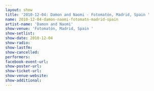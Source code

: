 ```yaml
---
layout: show
title: '2010-12-04: Damon and Naomi - Fotomatón, Madrid, Spain '
name: 2010-12-04-damon-naomi-fotomatn-madrid-spain
artist-name: 'Damon and Naomi'
show-venue: 'Fotomatón, Madrid, Spain '
show-setlist: 
show-date: 2010-12-04
show-radio: 
show-lastfm: 
show-cancelled: 
performers: 
facebook-event-url: 
show-poster-url: 
show-ticket-url: 
show-venue-website: 
show-additional: 
---
```


